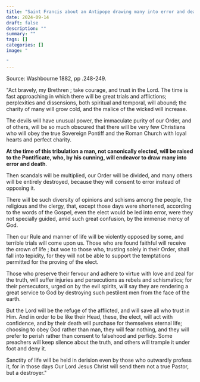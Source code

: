 ```yaml
---
title: "Saint Francis about an Antipope drawing many into error and death"
date: 2024-09-14
draft: false
description: ""
summary: ""
tags: []
categories: []
image: "

"
---
```


Source: Washbourne 1882, pp .248-249.

"Act bravely, my Brethren ; take courage, and trust in the Lord. The time is fast approaching in which there will be great trials and afflictions; perplexities and dissensions, both spiritual and temporal, will abound; the charity of many will grow cold, and the malice of the wicked will increase. 

The devils will have unusual power, the immaculate purity of our Order, and of others, will be so much obscured that there will be very few Christians who will obey the true Sovereign Pontiff and the Roman Church with loyal hearts and perfect charity.

**At the time of this tribulation a man, not canonically elected, will be raised to the Pontificate, who, by his cunning, will endeavor to draw many into error and death**.

Then scandals will be multiplied, our Order will be divided, and many others will be entirely destroyed, because they will consent to error instead of opposing it.

There will be such diversity of opinions and schisms among the people, the religious and the clergy, that, except those days were shortened, according to the words of the Gospel, even the elect would be led into error, were they not specially guided, amid such great confusion, by the immense mercy of God. 

Then our Rule and manner of life will be violently opposed by some, and terrible trials will come upon us. Those who are found faithful will receive the crown of life ; but woe to those who, trusting solely in their Order, shall fall into tepidity, for they will not be able to support the temptations permitted for the proving of the elect.

Those who preserve their fervour and adhere to virtue with love and zeal for the truth, will suffer injuries and persecutions as rebels and schismatics; for their persecutors, urged on by the evil spirits, will say they are rendering a great service to God by destroying such pestilent men from the face of the earth.

But the Lord will be the refuge of the afflicted, and will save all who trust in Him. And in order to be like their Head, these, the elect, will act with confidence, and by their death will purchase for themselves eternal life; choosing to obey God rather than man, they will fear nothing, and they will prefer to perish rather than consent to falsehood and perfidy. Some preachers will keep silence about the truth, and others will trample it under foot and deny it.

Sanctity of life will be held in derision even by those who outwardly profess it, for in those days Our Lord Jesus Christ will send them not a true Pastor, but a destroyer."

